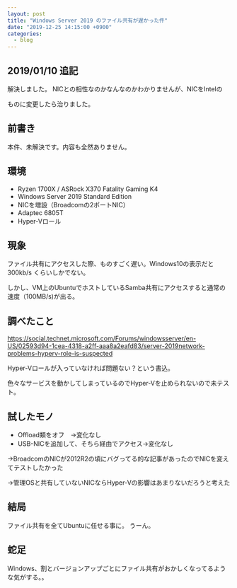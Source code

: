 ```yaml
---
layout: post
title: "Windows Server 2019 のファイル共有が遅かった件"
date: "2019-12-25 14:15:00 +0900"
categories: 
  - blog
---
```

## 2019/01/10 追記

解決しました。 NICとの相性なのかなんなのかわかりませんが、NICをIntelの  

ものに変更したら治りました。  

## 前書き

本件、未解決です。内容も全然ありません。  

## 環境

* Ryzen 1700X / ASRock X370 Fatality Gaming K4
* Windows Server 2019 Standard Edition
* NICを増設（Broadcomの2ポートNIC）
* Adaptec 6805T
* Hyper-Vロール

## 現象

ファイル共有にアクセスした際、ものすごく遅い。Windows10の表示だと 300kb/s くらいしかでない。  

しかし、VM上のUbuntuでホストしているSamba共有にアクセスすると通常の速度（100MB/s)が出る。  

## 調べたこと

<a href="https://social.technet.microsoft.com/Forums/windowsserver/en-US/02593d94-1cea-4318-a2ff-aaa8a2eafd83/server-2019network-problems-hyperv-role-is-suspected">https://social.technet.microsoft.com/Forums/windowsserver/en-US/02593d94-1cea-4318-a2ff-aaa8a2eafd83/server-2019network-problems-hyperv-role-is-suspected  

Hyper-Vロールが入っていなければ問題ない？という書込。  


色々なサービスを動かしてしまっているのでHyper-Vを止められないので未テスト。  

## 試したモノ

* Offload類をオフ　→変化なし
* USB-NICを追加して、そちら経由でアクセス→変化なし  

→BroadcomのNICが2012R2の頃にバグってる的な記事があったのでNICを変えてテストしたかった  

→管理OSと共有していないNICならHyper-Vの影響はあまりないだろうと考えた

## 結局

ファイル共有を全てUbuntuに任せる事に。 うーん。  

## 蛇足

Windows、割とバージョンアップごとにファイル共有がおかしくなってるような気がする。。  

